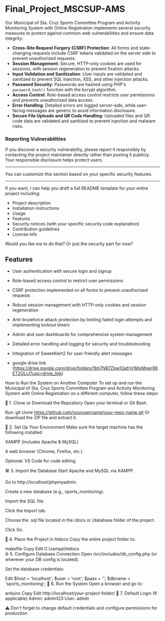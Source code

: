 # Final_Project_MSCSUP-AMS

Our Municipal of Sta. Cruz Sports Committee Program and Activity
Monitoring System with Online Registration
implements several security measures to protect against common web vulnerabilities and ensure data integrity:

- **Cross-Site Request Forgery (CSRF) Protection**: All forms and state-changing requests include CSRF tokens validated on the server side to prevent unauthorized requests.
- **Session Management**: Secure, HTTP-only cookies are used for sessions, with session regeneration to prevent fixation attacks.
- **Input Validation and Sanitization**: User inputs are validated and sanitized to prevent SQL Injection, XSS, and other injection attacks.
- **Password Security**: Passwords are hashed using PHP's `password_hash()` function with the bcrypt algorithm.
- **Access Control**: Role-based access control restricts user permissions and prevents unauthorized data access.
- **Error Handling**: Detailed errors are logged server-side, while user-facing messages are generic to avoid information disclosure.
- **Secure File Uploads and QR Code Handling**: Uploaded files and QR code data are validated and sanitized to prevent injection and malware risks.

### Reporting Vulnerabilities

If you discover a security vulnerability, please report it responsibly by contacting the project maintainer directly rather than posting it publicly. Your responsible disclosure helps protect users.

---

You can customize this section based on your specific security features.

---

If you want, I can help you draft a full README template for your entire project including:

- Project description
- Installation instructions
- Usage
- Features
- Security notices (with your specific security code explanation)
- Contribution guidelines
- License info

Would you like me to do that? Or just the security part for now?

## Features

- User authentication with secure login and signup
- Role-based access control to restrict user permissions
- CSRF protection implemented on all forms to prevent unauthorized requests
- Robust session management with HTTP-only cookies and session regeneration
- Anti-bruteforce attack protection by limiting failed login attempts and implementing lockout timers
- Admin and user dashboards for comprehensive system management
- Detailed error handling and logging for security and troubleshooting
- Integration of SweetAlert2 for user-friendly alert messages

- google drive link (https://drive.google.com/drive/folders/1bh7N87Zipe1QafnVWIqMqerR6ET2OLrJ?usp=drive_link)

How to Run the System on Another Computer
To set up and run the Municipal of Sta. Cruz Sports Committee Program and Activity Monitoring System with Online Registration on a different computer, follow these steps:

📁 1. Clone or Download the Repository
Open your terminal or Git Bash.

Run:
git clone https://github.com/yourusername/your-repo-name.git
Or download the ZIP file and extract it.

🧱 2. Set Up Your Environment
Make sure the target machine has the following installed:

XAMPP (includes Apache & MySQL)

A web browser (Chrome, Firefox, etc.)

Optional: VS Code for code editing

🛠️ 3. Import the Database
Start Apache and MySQL via XAMPP.

Go to http://localhost/phpmyadmin.

Create a new database (e.g., sports_monitoring).

Import the SQL file:

Click the Import tab.

Choose the .sql file located in the /docs or /database folder of the project.

Click Go.

📂 4. Place the Project in htdocs
Copy the entire project folder to:

makefile
Copy
Edit
C:\xampp\htdocs\
🌐 5. Configure Database Connection
Open /src/includes/db_config.php (or wherever your DB config is located).

Set the database credentials:

Edit
$host = 'localhost';
$user = 'root';
$pass = '';
$dbname = 'sports_monitoring';
🚀 6. Run the System
Open a browser and go to:

arduino
Copy
Edit
http://localhost/your-project-folder/
🔐 7. Default Login (If applicable)
Admin: admin123
User: admin

⚠️ Don’t forget to change default credentials and configure permissions for production.
